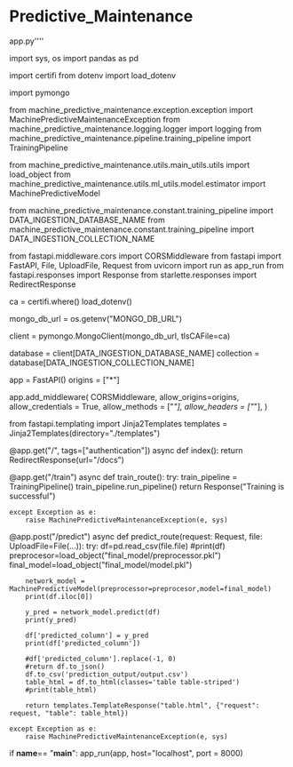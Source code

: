 # Predictive_Maintenance

app.py''''


import sys, os
import pandas as pd

import certifi
from dotenv import load_dotenv

import pymongo

from machine_predictive_maintenance.exception.exception import MachinePredictiveMaintenanceException
from machine_predictive_maintenance.logging.logger import logging
from machine_predictive_maintenance.pipeline.training_pipeline import TrainingPipeline

from machine_predictive_maintenance.utils.main_utils.utils import load_object
from machine_predictive_maintenance.utils.ml_utils.model.estimator import MachinePredictiveModel

from machine_predictive_maintenance.constant.training_pipeline import DATA_INGESTION_DATABASE_NAME
from machine_predictive_maintenance.constant.training_pipeline import DATA_INGESTION_COLLECTION_NAME

from fastapi.middleware.cors import CORSMiddleware
from fastapi import FastAPI, File, UploadFile, Request
from uvicorn import run as app_run
from fastapi.responses import Response
from starlette.responses import RedirectResponse


ca = certifi.where()
load_dotenv()

mongo_db_url = os.getenv("MONGO_DB_URL")

client = pymongo.MongoClient(mongo_db_url, tlsCAFile=ca)

database = client[DATA_INGESTION_DATABASE_NAME]
collection = database[DATA_INGESTION_COLLECTION_NAME]

app = FastAPI()
origins = ["*"]

app.add_middleware(
    CORSMiddleware,
    allow_origins=origins,
    allow_credentials = True,
    allow_methods = ["*"],
    allow_headers = ["*"],
)

from fastapi.templating import Jinja2Templates
templates = Jinja2Templates(directory="./templates")


@app.get("/", tags=["authentication"])
async def index():
    return RedirectResponse(url="/docs")


@app.get("/train")
async def train_route():
    try:
        train_pipeline = TrainingPipeline()
        train_pipeline.run_pipeline()
        return Response("Training is successful")
    
    except Exception as e:
        raise MachinePredictiveMaintenanceException(e, sys)

@app.post("/predict")
async def predict_route(request: Request, file: UploadFile=File(...)):
    try:
        df=pd.read_csv(file.file)
        #print(df)
        preprocesor=load_object("final_model/preprocessor.pkl")
        final_model=load_object("final_model/model.pkl")

        network_model = MachinePredictiveModel(preprocessor=preprocesor,model=final_model)
        print(df.iloc[0])
        
        y_pred = network_model.predict(df)
        print(y_pred)
        
        df['predicted_column'] = y_pred
        print(df['predicted_column'])
        
        #df['predicted_column'].replace(-1, 0)
        #return df.to_json()
        df.to_csv('prediction_output/output.csv')
        table_html = df.to_html(classes='table table-striped')
        #print(table_html)

        return templates.TemplateResponse("table.html", {"request": request, "table": table_html})
    
    except Exception as e:
        raise MachinePredictiveMaintenanceException(e, sys)


    
if __name__== "__main__":
    app_run(app, host="localhost", port = 8000)
    